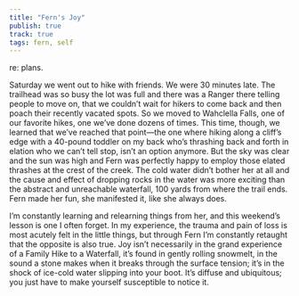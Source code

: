 ```yaml
---
title: "Fern's Joy"
publish: true
track: true
tags: fern, self
---
```


re: plans.

Saturday we went out to hike with friends. We were 30 minutes
late. The trailhead was so busy the lot was full and there was a
Ranger there telling people to move on, that we couldn’t wait for
hikers to come back and then poach their recently vacated spots. So we
moved to Wahclella Falls, one of our favorite hikes, one we’ve done
dozens of times. This time, though, we learned that we’ve reached that
point—the one where hiking along a cliff’s edge with a 40-pound
toddler on my back who’s thrashing back and forth in elation who
we can’t tell stop, isn’t an option anymore. But the sky was clear
and the sun was high and Fern was perfectly happy to employ those
elated thrashes at the crest of the creek. The cold water didn’t
bother her at all and the cause and effect of dropping rocks in the
water was more exciting than the abstract and unreachable waterfall,
100 yards from where the trail ends. Fern made her fun, she manifested
it, like she always does.

I’m constantly learning and relearning things from her, and this
weekend’s lesson is one I often forget. In my experience, the trauma
and pain of loss is most acutely felt in the little things, but
through Fern I’m constantly retaught that the opposite is also
true. Joy isn’t necessarily in the grand experience of a Family Hike
to a Waterfall, it’s found in gently rolling snowmelt, in the sound a
stone makes when it breaks through the surface tension; it’s in the
shock of ice-cold water slipping into your boot. It’s diffuse and
ubiquitous; you just have to make yourself susceptible to notice it.
